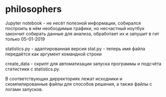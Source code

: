 # philosophers

Jupyter notebook - не несёт полезной информации, собирался построить в нём необходимые графики, но несчастный ноутбук закончит собирать данные для анализа, обработает их и запушит в гит только 05-01-2019

statistics.py - адаптированная версия stat.py - теперь имя файла передаётся как аргумент командной строки

create_data - скрипт для автоматизации запуска программы и подсчёта статистики с statistics.py.

В соответствующих дирректориях лежат исходники и скомпилированные файлы для способов решения, а также файлы с логами запусков.
